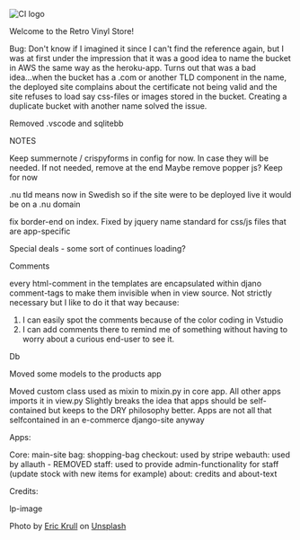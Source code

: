 ![CI logo](https://codeinstitute.s3.amazonaws.com/fullstack/ci_logo_small.png)

Welcome to the Retro Vinyl Store!

Bug: Don't know if I imagined it since I can't find the reference again, but I was at first under the impression that it was a good idea to name the bucket in AWS
the same way as the heroku-app. Turns out that was a bad idea...when the bucket has a .com or another TLD component in the name, the deployed site complains about
the certificate not being valid and the site refuses to load say css-files or images stored in the bucket. Creating a duplicate bucket with another name solved
the issue.

Removed .vscode and sqlitebb


NOTES

Keep summernote / crispyforms in config for now. In case they will be needed. If not needed, remove at the end
Maybe remove popper js? Keep for now

.nu tld means now in Swedish so if the site were to be deployed live it would be on a .nu domain

fix border-end on index. Fixed by jquery
name standard for css/js files that are app-specific

Special deals - some sort of continues loading?

Comments

every html-comment in the templates are encapsulated within djano comment-tags to make them invisible when in view source. Not strictly necessary
but I like to do it that way because:
1. I can easily spot the comments because of the color coding in Vstudio
2. I can add comments there to remind me of something without having to worry about a curious end-user to see it.

Db

Moved some models to the products app

Moved custom class used as mixin to mixin.py in core app. All other apps imports it in view.py
Slightly breaks the idea that apps should be self-contained but keeps to the DRY philosophy better.
Apps are not all that selfcontained in an e-commerce django-site anyway

Apps:

Core: main-site
bag: shopping-bag
checkout: used by stripe
webauth: used by allauth - REMOVED
staff: used to provide admin-functionality for staff (update stock with new items for example)
about: credits and about-text

Credits:

lp-image

Photo by <a href="https://unsplash.com/@ekrull?utm_content=creditCopyText&utm_medium=referral&utm_source=unsplash">Eric Krull</a> on <a href="https://unsplash.com/photos/black-vinyl-record-on-black-vinyl-record-fi3_lDi3qPE?utm_content=creditCopyText&utm_medium=referral&utm_source=unsplash">Unsplash</a>
  